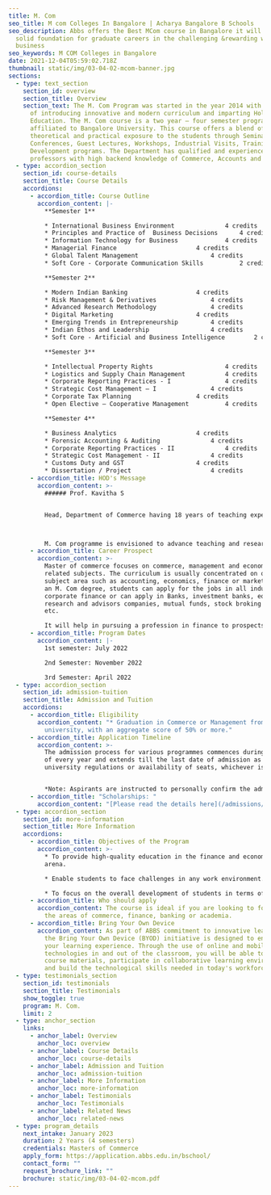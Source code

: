 ```yaml
---
title: M. Com
seo_title: M com Colleges In Bangalore | Acharya Bangalore B Schools
seo_description: Abbs offers the Best MCom course in Bangalore it will provide a
  solid foundation for graduate careers in the challenging &rewarding world of
  business
seo_keywords: M COM Colleges in Bangalore
date: 2021-12-04T05:59:02.718Z
thumbnail: static/img/03-04-02-mcom-banner.jpg
sections:
  - type: text_section
    section_id: overview
    section_title: Overview
    section_text: The M. Com Program was started in the year 2014 with the objective
      of introducing innovative and modern curriculum and imparting Holistic
      Education. The M. Com course is a two year – four semester program
      affiliated to Bangalore University. This course offers a blend of
      theoretical and practical exposure to the students through Seminars,
      Conferences, Guest Lectures, Workshops, Industrial Visits, Training and
      Development programs. The Department has qualified and experienced
      professors with high backend knowledge of Commerce, Accounts and Banking.
  - type: accordion_section
    section_id: course-details
    section_title: Course Details
    accordions:
      - accordion_title: Course Outline
        accordion_content: |-
          **Semester 1**

          * International Business Environment 				4 credits
          * Principles and Practice of  Business Decisions		4 credits
          * Information Technology for Business				4 credits
          * Managerial Finance						4 credits
          * Global Talent Management					4 credits
          * Soft Core - Corporate Communication Skills			2 credits

          **Semester 2**

          * Modern Indian Banking					4 credits
          * Risk Management & Derivatives				4 credits
          * Advanced Research Methodology				4 credits
          * Digital Marketing 						4 credits
          * Emerging Trends in Entrepreneurship			4 credits
          * Indian Ethos and Leadership					4 credits
          * Soft Core - Artificial and Business Intelligence		2 credits

          **Semester 3**

          * Intellectual Property Rights					4 credits
          * Logistics and Supply Chain Management			4 credits
          * Corporate Reporting Practices - I				4 credits
          * Strategic Cost Management – I				4 credits
          * Corporate Tax Planning					4 credits
          * Open Elective – Cooperative Management			4 credits

          **Semester 4**

          * Business Analytics						4 credits
          * Forensic Accounting & Auditing				4 credits
          * Corporate Reporting Practices - II				4 credits
          * Strategic Cost Management - II				4 credits
          * Customs Duty and GST					4 credits
          * Dissertation / Project 						4 credits
      - accordion_title: HOD's Message
        accordion_content: >-
          ###### Prof. Kavitha S


          Head, Department of Commerce having 18 years of teaching experience and qualified with M. Com, MBA, M. Phil., UGC – NET, (Ph.D.) in Finance, authored books, published many papers in national and international conferences and journals.



          M. Com programme is envisioned to advance teaching and research skills amidst students to create academic proficiency, equivalent to current needs of the society.  ‘Accounting & Taxation’ and ‘Banking & Finance’ are the electives offered in third and fourth semesters of the program. The programme develops a culture of research amongst students, by presenting research papers, collaborative research publications and Internship project.
      - accordion_title: Career Prospect
        accordion_content: >-
          Master of commerce focuses on commerce, management and economic
          related subjects. The curriculum is usually concentrated on one
          subject area such as accounting, economics, finance or marketing. With
          an M. Com degree, students can apply for the jobs in all industries in
          corporate finance or can apply in Banks, investment banks, equity
          research and advisors companies, mutual funds, stock broking firms,
          etc.

          It will help in pursuing a profession in finance to prospects such as CFA, ICWA, etc.
      - accordion_title: Program Dates
        accordion_content: |-
          1st semester: July 2022 

          2nd Semester: November 2022 

          3rd Semester: April 2022
  - type: accordion_section
    section_id: admission-tuition
    section_title: Admission and Tuition
    accordions:
      - accordion_title: Eligibility
        accordion_content: "* Graduation in Commerce or Management from a recognized
          university, with an aggregate score of 50% or more."
      - accordion_title: Application Timeline
        accordion_content: >-
          The admission process for various programmes commences during January
          of every year and extends till the last date of admission as per the
          university regulations or availability of seats, whichever is earlier.


          *Note: Aspirants are instructed to personally confirm the admission dates and timelines from the admissions office.*
      - accordion_title: "Scholarships: "
        accordion_content: "[Please read the details here](/admissions/fees-scholarships)"
  - type: accordion_section
    section_id: more-information
    section_title: More Information
    accordions:
      - accordion_title: Objectives of the Program
        accordion_content: >-
          * To provide high-quality education in the finance and economics
          arena.

          * Enable students to face challenges in any work environment. 

          * To focus on the overall development of students in terms of concepts, analytical thinking, leadership qualities in the current industry.
      - accordion_title: Who should apply
        accordion_content: The course is ideal if you are looking to forge a career in
          the areas of commerce, finance, banking or academia.
      - accordion_title: Bring Your Own Device
        accordion_content: As part of ABBS commitment to innovative learning strategies,
          the Bring Your Own Device (BYOD) initiative is designed to enhance
          your learning experience. Through the use of online and mobile
          technologies in and out of the classroom, you will be able to access
          course materials, participate in collaborative learning environments
          and build the technological skills needed in today's workforce.
  - type: testimonials_section
    section_id: testimonials
    section_title: Testimonials
    show_toggle: true
    program: M. Com.
    limit: 2
  - type: anchor_section
    links:
      - anchor_label: Overview
        anchor_loc: overview
      - anchor_label: Course Details
        anchor_loc: course-details
      - anchor_label: Admission and Tuition
        anchor_loc: admission-tuition
      - anchor_label: More Information
        anchor_loc: more-information
      - anchor_label: Testimonials
        anchor_loc: Testimonials
      - anchor_label: Related News
        anchor_loc: related-news
  - type: program_details
    next_intake: January 2023
    duration: 2 Years (4 semesters)
    credentials: Masters of Commerce
    apply_form: https://application.abbs.edu.in/bschool/
    contact_form: ""
    request_brochure_link: ""
    brochure: static/img/03-04-02-mcom.pdf
---
```

